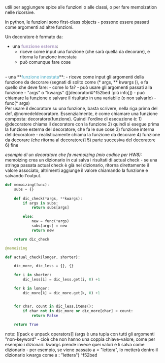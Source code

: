 utili per aggiungere spice alle funzioni o alle classi, o per fare memoization nelle ricorsive.

in python, le funzioni sono first-class objects - possono essere passati come argomenti ad altre funzioni.

Un decoratore  è formato da:
- una **<font color="#b2a2c7">funzione esterna</font>**:
	- riceve come input una funzione (che sarà quella da decorare), e ritorna la funzione innestata
	- può comunque fare cose
<br>
- una **<font color="#4bacc6">funzione innestata</font>**:
	- riceve come input gli argomenti della funzione da decorare (segnati di solito come (* args, ** kwargs )), e  fa quello che deve fare:
		- come lo fa?
			- può usare gli argomenti passati alla funzione - "args" o "kwargs" ([[decoratori#^f52bed |più info]])
			- può chiamare la funzione e salvare il risultato in una variabile (o non salvarlo) - func(* args)
<br>
Per usare il decoratore su una funzione, basta scrivere, nella riga prima del def, @nomedeldecoratore.
Essenzialmente, è come chiamare una funzione composta:
decoratore(funzione).
Quindi l'ordine di esecuzione è:
1) @decoratore chiama il decoratore con la funzione
2) quindi si esegue prima la funzione esterna del decoratore, che fa le sue cose
3) funzione interna del decoratore - realisticamente chiama la funzione da decorare
4) funzione da decorare (che ritorna al decoratore)]
5) parte succesiva del decoratore
6) fine

*esempio di un decoratore che fa memoizing (mio codice per HW8):*
memoizing crea un dizionario in cui salva i risultati di actual check - se una stringa passata actual check è già nel dizionario, ritorna direttamente il valore associato, altrimenti aggiunge il valore chiamando la funzione e salvando l'output.
```python
def memoizing(func):
    subs = {}
    
    def dic_check(*args, **kwargs):
        if args in subs:
            return subs[args]

        else:
            new = func(*args)
            subs[args] = new
            return new

    return dic_check

@memoizing

def actual_check(longer, shorter):  

    dic_more, dic_less = {}, {}

    for i in shorter:
        dic_less[i] = dic_less.get(i, 0) +1

    for k in longer:
        dic_more[k] = dic_more.get(k, 0) +1


    for char, count in dic_less.items():
        if char not in dic_more or dic_more[char] < count:
            return False
            
    return True

```

note:
[[pack e unpack operators]]
(args è una tupla con tutti gli argomenti "non-keyword" - cioè che non hanno una coppia chiave-valore, come per esempio i dizionari. kwargs prende invece quei valori e li salva come dizionario - per esempio, se viene passato a = "lettera", lo metterà dentro il dizionario kwargs come a : "lettera")  ^f52bed